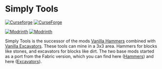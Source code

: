 # Simply Tools
[![Curseforge](http://cf.way2muchnoise.eu/versions/For%20MC_610058_all.svg)](https://www.curseforge.com/minecraft/mc-mods/simply-tools)
[![CurseForge](http://cf.way2muchnoise.eu/full_610058_downloads.svg)](https://www.curseforge.com/minecraft/mc-mods/simply-tools)

[![Modrinth](https://img.shields.io/modrinth/game-versions/v7uAVl86?color=00AF5C&label=modrinth&logo=modrinth)](https://modrinth.com/mod/simply-tools)
[![Modrinth](https://img.shields.io/modrinth/dt/v7uAVl86?color=00AF5C&logo=modrinth)](https://modrinth.com/mod/simply-tools)

Simply Tools is the successor of the
mods [Vanilla Hammers](https://www.curseforge.com/minecraft/mc-mods/vanilla-hammers-forge)
combined with [Vanilla Excavators](https://www.curseforge.com/minecraft/mc-mods/vanilla-excavators-forge). These tools
can mine in a 3x3 area. Hammers for blocks like stones, and excavators for blocks like dirt.
The two base mods started as a port from the Fabric version, which you can find
here ([Hammers](https://www.curseforge.com/minecraft/mc-mods/vanilla-hammers))
and here ([Excavators](https://www.curseforge.com/minecraft/mc-mods/vanilla-excavators)).
